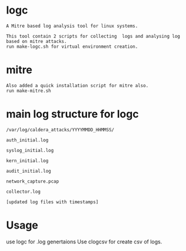 # logc
```
A Mitre based log analysis tool for linux systems.

This tool contain 2 scripts for collecting  logs and analysing log based on mitre attacks.
run make-logc.sh for virtual environment creation.
```

# mitre
```
Also added a quick installation script for mitre also.
run make-mitre.sh
```



# main log structure for logc
```
/var/log/caldera_attacks/YYYYMMDD_HHMMSS/

auth_initial.log

syslog_initial.log

kern_initial.log

audit_initial.log

network_capture.pcap

collector.log

[updated log files with timestamps]
```

# Usage

use logc for .log genertaions
Use clogcsv for create csv of logs.

